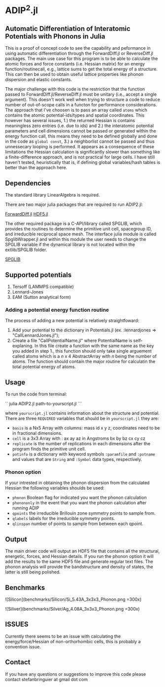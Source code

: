 # ADIP<sup>2</sup>.jl
## Automatic Differentiation of Interatomic Potentials with Phonons in Julia

This is a proof of concept code to see the capability and peformance in using automatic differentiation through the ForwardDiff.jl or ReverseDiff.jl packages. The main use case for this program is to be able to calculate the atomic forces and force constants (i.e. Hessian matrix) for an energy function/routinecall, e.g., lattice sums to get the total energy of a structure. This can then be used to obtain useful lattice properties like phonon dispersion and elastic constants.

The major challenge with this code is the restriction that the function passed to ForwardDiff.jl/ReverseDiff.jl must be unitary (i.e., accept a single argument). This doesn't work well when trying to structure a code to reduce number of out-of-scope calls in a functon for performance considerations. The approach that I've choosen is to pass an array called ``atoms`` which contains the atomic potential-ids/types and spatial coordinates. This however has several issues, 1.) the returned Hessian is contains meaningless zero entries (i.e. due to ids) and 2.) the interatomic potential parameters and cell dimensions cannot be passed or generated within the energy function call, this means they need to be defined globally and done in the code as `` global const ``, 3.) a neighborlist cannot be passed and thus unnessecary looping is performed. It appears as a consequence of these limitations the Hessian calculation is significantly slower than something like a finite-difference approach, and is not practical for large cells. I have still haven't tested, heuristically that is, if defining global variables/hash tables is better than the approach here.

## Dependencies
The standard library LinearAlgebra is required.

There are two major julia packages that are required to run ADIP2.jl:

[ForwardDiff.jl](https://github.com/JuliaDiff/ForwardDiff.jl)
[HDF5.jl](https://github.com/JuliaIO/HDF5.jl)

The other required package is a C-API/library called SPGLIB, which provides the routines to determine the primitive unit cell, spacegroup ID, and irreducible reciprocal space mesh. The interface julia module is called SpglibWrapper.jl and within this module
the user needs to change the SPGLIB variable if the dynamical library is not located within the extlib/SPGLIB folder.

[SPGLIB](https://atztogo.github.io/spglib/)

## Supported potentials

1. Tersoff (LAMMPS compatible)
2. Lennard-Jones
3. EAM (Sutton analytical form)

### Adding a potential energy function routine

The process of adding a new potential is relatively straightfoward:

1. Add your potential to the dictionary in Potentials.jl (ex. :lennardjones => "CallLennardJones.jl");
2. Create a file "CallPotentialName.jl" where PotentialName is self-explaning. In this file create a function with the same name as the key you added in step 1., this function should only take single arguement called atoms which is a *n* x 4 AbstractArray  with *n* being the number of atoms. The function should contain the major routine for calculatin the total potential energy of atoms.

## Usage

To run the code from terminal:

`` julia ADIP2.jl path-to-yourscript.jl ```

where `` yourscript.jl `` contains information about the structure and potential. There are three ``REQUIRED`` variables that should be in `` yourscript.jl `` they are:

* ``basis`` is a Nx5 Array with columns: mass id x y z, coordinates need to be in fractional dimensions.
* ``cell`` is a 3x3 Array with : ax ay az  in Angstroms
                                 bx by bz 
				 cx cy cz
* ``replicate`` is the number of replications in each dimensions after the program finds the primitive unit cell.				 
* ``potinfo`` is a dictionary with keyword symbols `` :paramfile `` and ``:potname`` and values that are `` String `` and `` :Symbol `` data types, respectively.

### Phonon option
If your intrested in obtaining the phonon dispersion from the calculated Hessian the following variables shoulds be used:

* ``phonon`` Boolean flag for indicated you want the phonon calculation
* ``phonononly`` in the event that you want the phonon calculation after running ADIP
* ``qpoints`` the irreducible Brillouin zone symmetry points to sample from.
* ``qlabels`` labels for the irreducible symmetry points.
* ``qlinspan`` number of points to sample from between each qpoint.


## Output

The main driver code will output an HDF5 file that contains all the structural, energetic, forces, and Hessian details. If you run the phonon option it will add the results to the same HDF5 file and generate regular text files. The phonon analysis will provide the bandstructure and density of states, the latter is still being polished.

## Benchmarks

![Silicon](benchmarks/Silicon/Si_5.43A_3x3x3_Phonon.png =300x)

![Siliver](benchmarks/Silver/Ag_4.08A_3x3x3_Phonon.png =300x)

## ISSUES

Currently there seems to be an issue with calculating the energy/force/Hessian of non-orthorhombic cells, this is probably a convention issue.

## Contact

If you have any questions or suggestions to improve this code please contact stefanbringuier at gmail dot com
